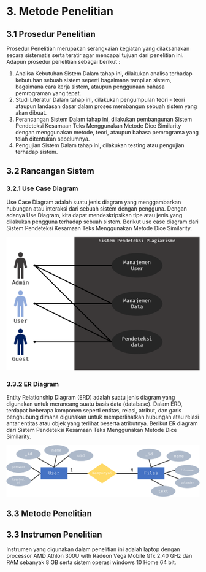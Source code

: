 # 3. Metode Penelitian

## 3.1 Prosedur Penelitian

Prosedur Penelitian merupakan serangkaian kegiatan yang dilaksanakan secara sistematis serta teratir agar mencapai tujuan dari penelitian ini. Adapun prosedur penelitian sebagai berikut :

1. Analisa Kebutuhan Sistem
   Dalam tahap ini, dilakukan analisa terhadap kebutuhan sebuah sistem seperti bagaimana tampilan sistem, bagaimana cara kerja sistem, ataupun penggunaan bahasa pemrograman yang tepat.
2. Studi Literatur
   Dalam tahap ini, dilakukan pengumpulan teori - teori ataupun landasan dasar dalam proses membangun sebuah sistem yang akan dibuat.
3. Perancangan Sistem
   Dalam tahap ini, dilakukan pembangunan Sistem Pendeteksi Kesamaan Teks Menggunakan Metode Dice Similarity dengan menggunakan metode, teori, ataupun bahasa pemrograma yang telah ditentukan sebelumnya.
4. Pengujian Sistem
   Dalam tahap ini, dilakukan testing atau pengujian terhadap sistem.

## 3.2 Rancangan Sistem

### 3.2.1 Use Case Diagram

Use Case Diagram adalah suatu jenis diagram yang menggambarkan hubungan atau interaksi dari sebuah sistem dengan pengguna. Dengan adanya Use Diagram, kita dapat mendeskripsikan tipe atau jenis yang dilakukan pengguna terhadap sebuah sistem. Berikut use case diagram dari Sistem Pendeteksi Kesamaan Teks Menggunakan Metode Dice Similarity.

![Use Case Diagram](img/use_case.png)

### 3.3.2 ER Diagram

Entity Relationship Diagram (ERD) adalah suatu jenis diagram yang digunakan untuk merancang suatu basis data (database). Dalam ERD, terdapat beberapa komponen seperti entitas, relasi, atribut, dan garis penghubung dimana digunakan untuk memperlihatkan hubungan atau relasi antar entitas atau objek yang terlihat beserta atributnya. Berikut ER diagram dari Sistem Pendeteksi Kesamaan Teks Menggunakan Metode Dice Similarity.

![Entity RRelationship Diagram](img/erd.png)

## 3.3 Metode Penelitian

## 3.3 Instrumen Penelitian

Instrumen yang digunakan dalam penelitian ini adalah laptop dengan processor AMD Athlon 300U with Radeon Vega Mobile Gfx 2.40 GHz dan RAM sebanyak 8 GB serta sistem operasi windows 10 Home 64 bit.
